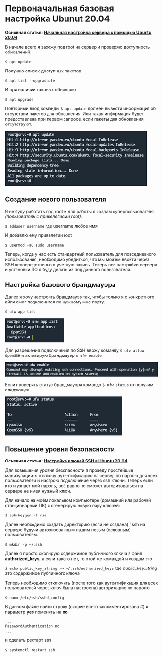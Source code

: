 # Первоначальная базовая настройка Ubunut 20.04

**Основная статья: [Начальная настройка сервера с помощью Ubuntu 20.04](https://www.digitalocean.com/community/tutorials/initial-server-setup-with-ubuntu-20-04-ru)**

В начале всего я захожу под root на сервер и проверяю доступность обновлений.

`$ apt update`

Получаю список доступных пакетов

`$ apt list --upgradable`

И при наличии таковых обновляю

`$ apt upgrade`

Повторный ввод команды `$ apt update` должен вывести информация об отсутствии пакетов для обновления. Или такая информация будет предоставлена при первом запросе, если пакеты для обновления отсутствуют.

![](/images/screen_01.jpg)

## Создание нового пользователя

Я не буду работать под root и для работы я создам суперпользователя *(пользователь с привелегиями root)*.

`$ adduser username` где username любое имя.

И добавлю ему привелегии root

`$ usermod -aG sudo username`

Теперь, когда у нас есть стандартный пользователь для повседневного использования, необходимо убедиться, что мы можем ввойти через SSH непосредственно в учетную запись. Теперь все настройки сервера и установки ПО я буду делать из под данного пользователя.

## Настройка базового брандмауэра

Далее я хочу настроить брандмауэр так, чтобы только я с конкретного айпи смог подключится по нужному мне порту.

`$ ufw app list`

![](/images/screen_02.jpg)

Для разрешения подключения по SSH ввожу команду `$ ufw allow OpenSSH` и активирую брандмауэр `$ ufw enable`

![](/images/screen_03.jpg)

Если проверить статус брандмауэра командо `$ ufw status` то получим следующее

![](/images/screen_04.jpg)

## Повышение уровня безопасности

**Основная статья: [Настройка ключей SSH в Ubuntu 20.04](https://www.digitalocean.com/community/tutorials/how-to-set-up-ssh-keys-on-ubuntu-20-04-ru)**

Для повышения уровня безопасности я проведу простейшие манипулации: я отключу аутентифакацию на сервер по паролю для всех пользователей и настрою подключение через ssh ключи. Теперь если кто и узнает мой пароль, всё равно не сможет авторизоваться на сервере не имея нужный ключ.

Для начало на моём локальном компьютере (домашний или рабочий станционарный ПК) я сгенерирую новую пару ключей:

`$ ssh-keygen -t rsa`

Далее необходимо создать директорию (если не создана) /.ssh на сервере будучи авторизованным нашим новым (основным) пользователем.

`$ mkdir -p ~/.ssh`

Далее я просто скопирую содержимое публичного ключа в файл **authorized_keys**, а если такого нет, то этой же командой и создам его

`$ echo public_key_string >> ~/.ssh/authorized_keys` где *public_key_string* это содержимое публичного ключа

Теперь необходимо отключить (после того как аутентификация для всех пользователей через ключ была настроена) авторизацию по паролю

`$ nano /etc/ssh/sshd_config`

В данном файле найти строку (скорее всего закомментирована #) и параметр **yes** поменять на **no**

```
...
PasswordAuthentication no
...
```
и сделать рестарт ssh

`$ systemctl restart ssh`
